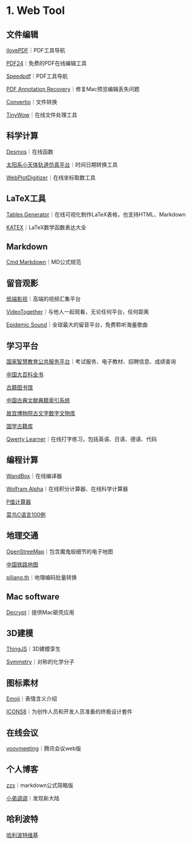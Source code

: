 # 1. Web Tool

## 文件编辑

[ilovePDF](https://www.ilovepdf.com/zh-cn)｜PDF工具导航

[PDF24](https://tools.pdf24.org/zh/)｜免费的PDF在线编辑工具

[Speedpdf](https://speedpdf.com/zh-cn/)｜PDF工具导航

[PDF Annotation Recovery](https://julihoh.github.io/pdf\_annotation\_fix/web-app/dist/index.html)｜修复Mac预览编辑丢失问题

[Convertio](https://convertio.co/zh/)｜文件转换

[TinyWow](https://tinywow.com)｜在线文件处理工具

## 科学计算

[Desmos](https://www.desmos.com/calculator?lang=zh-CN)｜在线函数

[太阳系小天体轨道仿真平台](https://astorb.com/tools/cvtdate)｜时间日期转换工具

[WebPlotDigitizer](https://apps.automeris.io/wpd/index.zh\_CN.html)｜在线坐标取数工具

## LaTeX工具

[Tables Generator](https://www.tablesgenerator.com/latex\_tables)｜在线可视化制作LaTeX表格，也支持HTML、Markdown

[KATEX](https://katex.org/docs/supported.html)｜LaTeX数学函数表达大全

## Markdown

[Cmd Markdown](https://www.zybuluo.com/codeep/note/163962)｜MD公式规范

## 留音观影

[低端影视](https://ddys.info)｜高端的视频汇集平台

[VideoTogether](https://videotogether.github.io/zh-cn/)｜与他人一起观看，无论任何平台，任何距离

[Epidemic Sound](https://www.epidemicsound.com)｜全球最大的留音平台，免费聆听海量歌曲

## 学习平台

[国家智慧教育公共服务平台](https://www.smartedu.cn)｜考试服务、电子教材、招聘信息、成绩查询

[中国大百科全书](https://www.zgbk.com)

[古籍图书馆](https://www.shuge.org/)

[中国古典文献典籍索引系统](https://www.wenxianxue.cn)

[故宫博物院古文字数字文物库](https://digicol.dpm.org.cn/specialTopic/view/1)

[国学古籍库](http://www.80wjl.com)

[Qwerty Learner](https://qwerty.kaiyi.cool)｜在线打字练习，包括英语、日语、德语、代码

## 编程计算

[WandBox](https://wandbox.org)｜在线编译器

[Wolfram Alpha](https://www.wolframalpha.com)｜在线积分计算器、在线科学计算器

[P值计算器](https://purecalculators.com/zh-CN/p-value-calculator#h-0-gen)

[菜鸟C语言100例](https://www.runoob.com/cprogramming/c-100-examples.html)

## 地理交通

[OpenStreeMap](https://www.openstreetmap.org/)｜包含魔鬼般细节的电子地图

[中国铁路地图](http://cnrail.geogv.org/zhcn/about?useMapboxGl=false)

[piliang.th](https://www.piliang.tech/geocoding)｜地理编码批量转换

## Mac software

[Decrypt](https://decrypt.day)｜提供Mac砸壳应用

## 3D建模

[ThingJS](http://www.thingjs.com/guide/)｜3D建模孪生

[Symmetry](https://symotter.org)｜对称的化学分子

## 图标素材

[Emoji](https://www.emojiall.com/zh-hans)｜表情含义介绍

[ICONS8](https://igoutu.cn)｜为创作人员和开发人员准备的终极设计套件

## 在线会议

[voovmeeting](https://voovmeeting.com/r)｜腾讯会议web版

## 个人博客

[zzx](http://home.ustc.edu.cn/\~zzx2002/new/2021/08/04/mathjax/)｜markdown公式简略版

[小弟调调](https://wangchujiang.com/#/)｜发现新大陆

## 哈利波特

[哈利波特维基](https://harrypotter.fandom.com/zh/wiki/)
